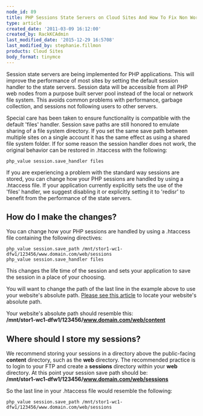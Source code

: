 ```yaml
---
node_id: 89
title: PHP Sessions State Servers on Cloud Sites And How To Fix Non Working PHP Sessions
type: article
created_date: '2011-03-09 16:12:00'
created_by: RackKCAdmin
last_modified_date: '2015-12-29 16:5708'
last_modified_by: stephanie.fillmon
products: Cloud Sites
body_format: tinymce
---
```


Session state servers are being implemented for PHP applications. This
will improve the performance of most sites by setting the default
session handler to the state servers. Session data will be accessible
from all PHP web nodes from a purpose built server pool instead of the
local or network file system. This avoids common problems with
performance, garbage collection, and sessions not following users to
other servers.

Special care has been taken to ensure functionality is compatible with
the default 'files' handler. Session save paths are still honored to
emulate sharing of a file system directory. If you set the same save
path between multiple sites on a single account it has the same effect
as using a shared file system folder. If for some reason the session
handler does not work, the original behavior can be restored in
.htaccess with the following:

    php_value session.save_handler files

 

If you are experiencing a problem with the standard way sessions are
stored, you can change how your PHP sessions are handled by using a
.htaccess file. If your application currently explicitly sets the use of
the 'files' handler, we suggest disabling it  or explicitly setting it
to 'redisr' to benefit from the performance of the state servers.

How do I make the changes?
--------------------------

You can change how your PHP sessions are handled by using a .htaccess
file containing the following directives:

    php_value session.save_path /mnt/stor1-wc1-dfw1/123456/www.domain.com/web/sessions
    php_value session.save_handler files

This changes the life time of the session and sets your application to
save the session in a place of your choosing.

You will want to change the path of the last line in the example above
to use your website's absolute path. [Please see this
article](http://www.rackspace.com/knowledge_center/article/locate-the-linux-path-for-your-cloud-sites-website "How do I find my website's Linux path?")
to locate your website's absolute path.

Your website's absolute path should resemble this:\
 **/mnt/stor1-wc1-dfw1/123456/www.domain.com/web/content**

Where should I store my sessions?
---------------------------------

We recommend storing your sessions in a directory above the
public-facing **content** directory, such as the **web** directory. The
recommended practice is to login to your FTP and create a **sessions**
directory within your **web** directory. At this point your session save
path should be:\
 **/mnt/stor1-wc1-dfw1/123456/www.domain.com/web/sessions**

So the last line in your .htaccess file would resemble the following:

    php_value session.save_path /mnt/stor1-wc1-dfw1/123456/www.domain.com/web/sessions

 

